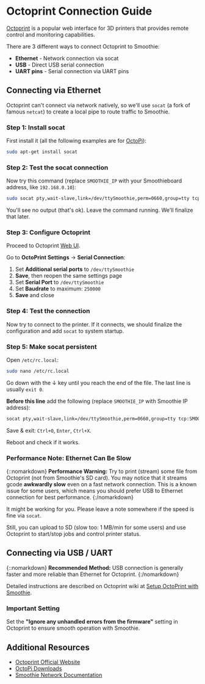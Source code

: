 
# Octoprint Connection Guide

[Octoprint](http://octoprint.org) is a popular web interface for 3D printers that provides remote control and monitoring capabilities.

There are 3 different ways to connect Octoprint to Smoothie:

- **Ethernet** - Network connection via socat
- **USB** - Direct USB serial connection
- **UART pins** - Serial connection via UART pins

## Connecting via Ethernet

Octoprint can't connect via network natively, so we'll use `socat` (a fork of famous `netcat`) to create a local pipe to route traffic to Smoothie.

### Step 1: Install socat

First install it (all the following examples are for [OctoPi](https://octopi.octoprint.org)):

```bash
sudo apt-get install socat
```

### Step 2: Test the socat connection

Now try this command (replace `SMOOTHIE_IP` with your Smoothieboard address, like `192.168.0.10`):

```bash
sudo socat pty,wait-slave,link=/dev/ttySmoothie,perm=0660,group=tty tcp:SMOOTHIE_IP:23
```

You'll see no output (that's ok). Leave the command running. We'll finalize that later.

### Step 3: Configure Octoprint

Proceed to Octoprint [Web UI](http://octopi.local).

Go to **OctoPrint Settings** → **Serial Connection**:

1. Set **Additional serial ports** to `/dev/ttySmoothie`
2. **Save**, then reopen the same settings page
3. Set **Serial Port** to `/dev/ttySmoothie`
4. Set **Baudrate** to maximum: `250000`
5. **Save** and close

### Step 4: Test the connection

Now try to connect to the printer. If it connects, we should finalize the configuration and add `socat` to system startup.

### Step 5: Make socat persistent

Open `/etc/rc.local`:

```bash
sudo nano /etc/rc.local
```

Go down with the ↓ key until you reach the end of the file. The last line is usually `exit 0`.

**Before this line** add the following (replace `SMOOTHIE_IP` with Smoothie IP address):

```bash
socat pty,wait-slave,link=/dev/ttySmoothie,perm=0660,group=tty tcp:SMOOTHIE_IP:23 &
```

Save & exit: `Ctrl+O`, `Enter`, `Ctrl+X`.

Reboot and check if it works.

### Performance Note: Ethernet Can Be Slow

{::nomarkdown}
<sl-alert variant="warning" open>
  <sl-icon slot="icon" name="exclamation-triangle"></sl-icon>
  <strong>Performance Warning:</strong> Try to print (stream) some file from Octoprint (not from Smoothie's SD card). You may notice that it streams gcode <strong>awkwardly slow</strong> even on a fast network connection. This is a known issue for some users, which means you should prefer USB to Ethernet connection for best performance.
</sl-alert>
{:/nomarkdown}

It might be working for you. Please leave a note somewhere if the speed is fine via `socat`.

Still, you can upload to SD (slow too: 1 MB/min for some users) and use Octoprint to start/stop jobs and control printer status.

## Connecting via USB / UART

{::nomarkdown}
<sl-alert variant="primary" open>
  <sl-icon slot="icon" name="lightbulb"></sl-icon>
  <strong>Recommended Method:</strong> USB connection is generally faster and more reliable than Ethernet for Octoprint.
</sl-alert>
{:/nomarkdown}

Detailed instructions are described on Octoprint wiki at [Setup OctoPrint with Smoothie](https://github.com/foosel/OctoPrint/wiki/Setup-OctoPrint-with-Smoothie).

### Important Setting

Set the **"Ignore any unhandled errors from the firmware"** setting in Octoprint to ensure smooth operation with Smoothie.

## Additional Resources

- [Octoprint Official Website](http://octoprint.org)
- [OctoPi Downloads](https://octopi.octoprint.org)
- [Smoothie Network Documentation](network)
